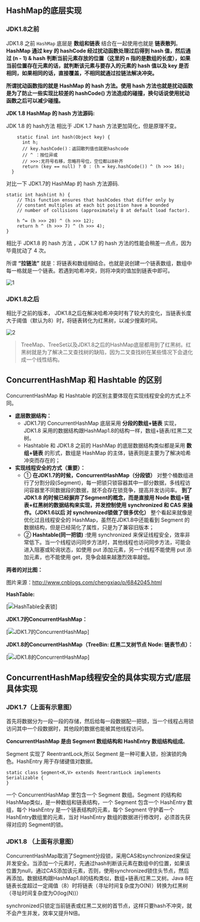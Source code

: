 ## HashMap的底层实现

### JDK1.8之前

JDK1.8 之前 `HashMap` 底层是 **数组和链表** 结合在一起使用也就是 **链表散列**。**HashMap 通过 key 的 hashCode 经过扰动函数处理过后得到 hash 值，然后通过 (n - 1) & hash 判断当前元素存放的位置（这里的 n 指的是数组的长度），如果当前位置存在元素的话，就判断该元素与要存入的元素的 hash 值以及 key 是否相同，如果相同的话，直接覆盖，不相同就通过拉链法解决冲突。**

**所谓扰动函数指的就是 HashMap 的 hash 方法。使用 hash 方法也就是扰动函数是为了防止一些实现比较差的 hashCode() 方法造成的碰撞，换句话说使用扰动函数之后可以减少碰撞。**

**JDK 1.8 HashMap 的 hash 方法源码:**

JDK 1.8 的 hash方法 相比于 JDK 1.7 hash 方法更加简化，但是原理不变。

```
    static final int hash(Object key) {
      int h;
      // key.hashCode()：返回散列值也就是hashcode
      // ^ ：按位异或
      // >>>:无符号右移，忽略符号位，空位都以0补齐
      return (key == null) ? 0 : (h = key.hashCode()) ^ (h >>> 16);
  }
```

对比一下 JDK1.7的 HashMap 的 hash 方法源码.

```
static int hash(int h) {
    // This function ensures that hashCodes that differ only by
    // constant multiples at each bit position have a bounded
    // number of collisions (approximately 8 at default load factor).

    h ^= (h >>> 20) ^ (h >>> 12);
    return h ^ (h >>> 7) ^ (h >>> 4);
}
```

相比于 JDK1.8 的 hash 方法 ，JDK 1.7 的 hash 方法的性能会稍差一点点，因为毕竟扰动了 4 次。

所谓 **“拉链法”** 就是：将链表和数组相结合。也就是说创建一个链表数组，数组中每一格就是一个链表。若遇到哈希冲突，则将冲突的值加到链表中即可。

![1](assets/1.jpg)

### JDK1.8之后

相比于之前的版本， JDK1.8之后在解决哈希冲突时有了较大的变化，当链表长度大于阈值（默认为8）时，将链表转化为红黑树，以减少搜索时间。

![2](assets/2.jpg)

> TreeMap、TreeSet以及JDK1.8之后的HashMap底层都用到了红黑树。红黑树就是为了解决二叉查找树的缺陷，因为二叉查找树在某些情况下会退化成一个线性结构。

## ConcurrentHashMap 和 Hashtable 的区别

ConcurrentHashMap 和 Hashtable 的区别主要体现在实现线程安全的方式上不同。

- **底层数据结构：**
  -  JDK1.7的 ConcurrentHashMap 底层采用 **分段的数组+链表** 实现，JDK1.8 采用的数据结构跟HashMap1.8的结构一样，数组+链表/红黑二叉树。
  - Hashtable 和 JDK1.8 之前的 HashMap 的底层数据结构类似都是采用 **数组+链表** 的形式，数组是 HashMap 的主体，链表则是主要为了解决哈希冲突而存在的；
- **实现线程安全的方式（重要）：** 
  - ① **在JDK1.7的时候，ConcurrentHashMap（分段锁）** 对整个桶数组进行了分割分段(Segment)，每一把锁只锁容器其中一部分数据，多线程访问容器里不同数据段的数据，就不会存在锁竞争，提高并发访问率。 **到了 JDK1.8 的时候已经摒弃了Segment的概念，而是直接用 Node 数组+链表+红黑树的数据结构来实现，并发控制使用 synchronized 和 CAS 来操作。（JDK1.6以后 对 synchronized锁做了很多优化）** 整个看起来就像是优化过且线程安全的 HashMap，虽然在JDK1.8中还能看到 Segment 的数据结构，但是已经简化了属性，只是为了兼容旧版本；
  - ② **Hashtable(同一把锁)** :使用 synchronized 来保证线程安全，效率非常低下。当一个线程访问同步方法时，其他线程也访问同步方法，可能会进入阻塞或轮询状态，如使用 put 添加元素，另一个线程不能使用 put 添加元素，也不能使用 get，竞争会越来越激烈效率越低。

**两者的对比图：**

图片来源：http://www.cnblogs.com/chengxiao/p/6842045.html

**HashTable:**

[![HashTable全表锁](assets/6.png)]

**JDK1.7的ConcurrentHashMap：**

[![JDK1.7的ConcurrentHashMap](assets/68.jpg)]

**JDK1.8的ConcurrentHashMap（TreeBin: 红黑二叉树节点 Node: 链表节点）：**

[![JDK1.8的ConcurrentHashMap](assets/687.jpg)]

## ConcurrentHashMap线程安全的具体实现方式/底层具体实现

### JDK1.7（上面有示意图）

首先将数据分为一段一段的存储，然后给每一段数据配一把锁，当一个线程占用锁访问其中一个段数据时，其他段的数据也能被其他线程访问。

**ConcurrentHashMap 是由 Segment 数组结构和 HashEntry 数组结构组成**。

Segment 实现了 ReentrantLock,所以 Segment 是一种可重入锁，扮演锁的角色。HashEntry 用于存储键值对数据。

```
static class Segment<K,V> extends ReentrantLock implements Serializable {
}
```

一个 ConcurrentHashMap 里包含一个 Segment 数组。Segment 的结构和HashMap类似，是一种数组和链表结构，一个 Segment 包含一个 HashEntry 数组，每个 HashEntry 是一个链表结构的元素，每个 Segment 守护着一个HashEntry数组里的元素，当对 HashEntry 数组的数据进行修改时，必须首先获得对应的 Segment的锁。

### JDK1.8 （上面有示意图）

ConcurrentHashMap取消了Segment分段锁，采用CAS和synchronized来保证并发安全。当添加一个元素时，先通过hash判断该元素在数组中的位置，如果该位置为null，通过CAS添加该元素，否则，使用synchronized锁住头节点，然后再添加。数据结构跟HashMap1.8的结构类似，数组+链表/红黑二叉树。Java 8在链表长度超过一定阈值（8）时将链表（寻址时间复杂度为O(N)）转换为红黑树（寻址时间复杂度为O(log(N))）

synchronized只锁定当前链表或红黑二叉树的首节点，这样只要hash不冲突，就不会产生并发，效率又提升N倍。

[转载]:https://github.com/Snailclimb/JavaGuide/blob/master/docs/java/collection/Java%E9%9B%86%E5%90%88%E6%A1%86%E6%9E%B6%E5%B8%B8%E8%A7%81%E9%9D%A2%E8%AF%95%E9%A2%98.md#concurrenthashmap-%E5%92%8C-hashtable-%E7%9A%84%E5%8C%BA%E5%88%AB